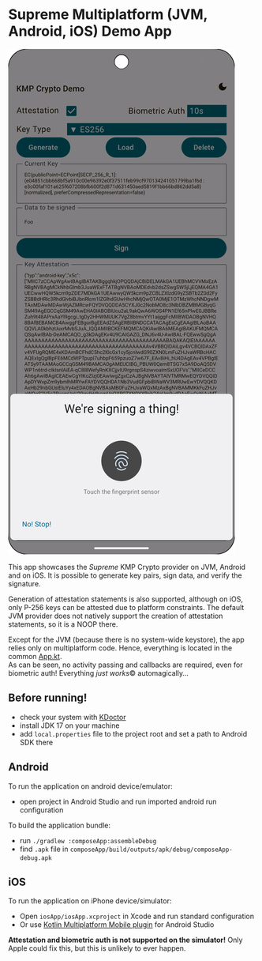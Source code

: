 # Supreme Multiplatform (JVM, Android, iOS) Demo App

<p align="center">

![img.png](img.png)

</p>

This app showcases the _Supreme_ KMP Crypto provider on JVM, Android and on iOS.
It is possible to generate key pairs, sign data, and verify the signature.

Generation of attestation statements is also supported, although on iOS, only P-256 keys can be attested due to platform constraints.
The default JVM provider does not natively support the creation of attestation statements, so it is a NOOP there.

Except for the JVM (because there is no system-wide keystore), the app relies only on multiplatform code.
Hence, everything is located in the common [App.kt](composeApp/src/commonMain/kotlin/at/asitplus/cryptotest/App.kt).  
As can be seen, no activity passing and callbacks are required, even for biometric auth! Everything _just works_&copy; automagically…

## Before running!
 - check your system with [KDoctor](https://github.com/Kotlin/kdoctor)
 - install JDK 17 on your machine
 - add `local.properties` file to the project root and set a path to Android SDK there

## Android
To run the application on android device/emulator:  
 - open project in Android Studio and run imported android run configuration

To build the application bundle:
 - run `./gradlew :composeApp:assembleDebug`
 - find `.apk` file in `composeApp/build/outputs/apk/debug/composeApp-debug.apk`

## iOS
To run the application on iPhone device/simulator:
 - Open `iosApp/iosApp.xcproject` in Xcode and run standard configuration
 - Or use [Kotlin Multiplatform Mobile plugin](https://plugins.jetbrains.com/plugin/14936-kotlin-multiplatform-mobile) for Android Studio

**Attestation and biometric auth is not supported on the simulator!** Only Apple could fix this, but this is unlikely to ever happen.


